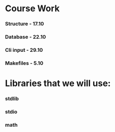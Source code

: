 # Course Work

### Structure - 17.10
### Database - 22.10
### Cli input - 29.10
### Makefiles - 5.10

# Libraries that we will use:

### stdlib
### stdio
### math
